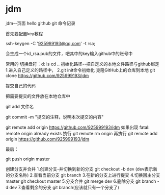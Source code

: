 # jdm
jdm--页面
hello github
git 命令记录

首先要配置key教程

ssh-keygen -C '925999193@qq.com' -t rsa;

会生成一个id_rsa.pub的文件，吧其中的key输入github中的账号中



常用的 
切换盘符：d:
ls cd ..
初始化路径--把自定义的本地文件路径与github绑定
1.进入自己定义的路径中，
2.git init命令初始化
克隆GitHub上的仓库到本地
git clone https://github.com/925999193/jdm


提交自己的代码

把需要提交的文件放在本地仓库中

git add 文件名

git commit -m "提交的注释，说明本次提交的内容"

git remote add origin https://github.com/925999193/jdm
如果出现 fatal: remote origin already exists
执行
git remote rm origin
再执行
git remote add origin https://github.com/925999193/jdm

最后：

git push origin master


创建分支并合并
1.创建分支-并切换到新的分支
git checkout -b dev (dev表示新的分支名称)
2.查看当前分支
git branch 
3.在新的分支上进行提交
4.切换回主分支master
git checkout master
5.分支合并
git merge dev
6.删除分支
git branch -d dev
7.查看剩余的分支
git branch(应该就只有一个分支了)
